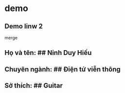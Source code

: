 # demo
## Demo linw 2
merge
## Họ và tên: ## Ninh Duy Hiếu
## Chuyên ngành: ## Điện tử viễn thông
## Sở thích: ## Guitar

